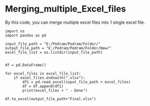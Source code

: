 # Merging_multiple_Excel_files
By this code, you can merge multiple excel files into 1 single excel file.

    import os
    import pandas as pd

    input_file_path = "E:/Pedram/Pedram/Folder/"
    output_file_path = "E:/Pedram/Pedram/Folder/New/"
    excel_file_list = os.listdir(input_file_path)


    df = pd.DataFrame()

    for excel_files in excel_file_list:
        if excel_files.endswith(".xlsx"):
            df1 = pd.read_excel(input_file_path + excel_files)
            df = df.append(df1)
            print(excel_files + " - Done")

    df.to_excel(output_file_path+"Final.xlsx")
